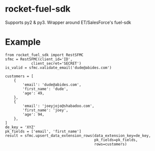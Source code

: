 # rocket-fuel-sdk
Supports py2 & py3.
Wrapper around ET/SalesForce's fuel-sdk

# Example
	
    from rocket_fuel_sdk import RestSFMC
    sfmc = RestSFMC(client_id='ID',
                client_secret='SECRET')
    is_valid = sfmc.validate_email('dude@abides.com')

    customers = [
        {
            'email': 'dude@abides.com',
            'first_name': 'dude',
            'age': 49,
        },
        {
            'email': 'joeyjojo@shabadoo.com',
            'first_name': 'joey',
            'age': 94,
        },
    ]
    de_key = 'XYZ'
    pk_fields = ['email', 'first_name']
    result = sfmc.upsert_data_extension_rows(data_extension_key=de_key,
                                             pk_fields=pk_fields,
                                             rows=customers)
